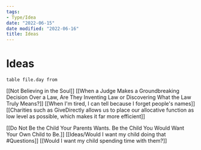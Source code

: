 ```yaml
---
tags:
- Type/Idea
date: "2022-06-15"
date modified: "2022-06-16"
title: Ideas
---
```


# Ideas
```dataview
table file.day from  
```

[[Not Believing in the Soul]]
[[When a Judge Makes a Groundbreaking Decision Over a Law, Are They Inventing Law or Discovering What the Law Truly Means?]]
[[When I'm tired, I can tell because I forget people's names]]
[[Charities such as GiveDirectly allows us to place our allocative function as low level as possible, which makes it far more efficient]]

[[Do Not Be the Child Your Parents Wants. Be the Child You Would Want Your Own Child to Be.]]
[[Ideas/Would I want my child doing that  #Questions]]
[[Would I want my child spending time with them?]]

